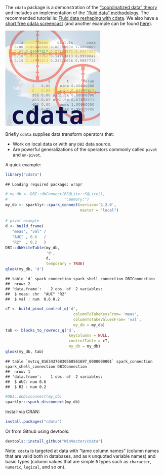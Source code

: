 
<!-- README.md is generated from README.Rmd. Please edit that file -->

The `cdata` package is a demonstration of the [“coordinatized data”
theory](http://winvector.github.io/FluidData/RowsAndColumns.html) and
includes an implementation of the [“fluid data”
methodology](http://winvector.github.io/FluidData/FluidData.html). The
recommended tutorial is: [Fluid data reshaping with
cdata](http://winvector.github.io/FluidData/FluidDataReshapingWithCdata.html).
We also have a [short free cdata
screencast](https://youtu.be/4cYbP3kbc0k) (and another example can be
found
[here](http://winvector.github.io/FluidData/DataWranglingAtScale.html)).

![](https://raw.githubusercontent.com/WinVector/cdata/master/tools/cdata.png)

Briefly `cdata` supplies data transform operators that:

  - Work on local data or with any `DBI` data source.
  - Are powerful generalizations of the operators commonly called
    `pivot` and `un-pivot`.

A quick example:

``` r
library("cdata")
```

    ## Loading required package: wrapr

``` r
# my_db <- DBI::dbConnect(RSQLite::SQLite(), 
#                         ":memory:")
my_db <- sparklyr::spark_connect(version='2.2.0', 
                                 master = "local")

# pivot example
d <- build_frame(
   "meas", "val" /
   "AUC" , 0.6   /
   "R2"  , 0.2   )
DBI::dbWriteTable(my_db,
                  'd',
                  d,
                  temporary = TRUE)
qlook(my_db, 'd')
```

    ## table `d` spark_connection spark_shell_connection DBIConnection 
    ##  nrow: 2 
    ## 'data.frame':    2 obs. of  2 variables:
    ##  $ meas: chr  "AUC" "R2"
    ##  $ val : num  0.6 0.2

``` r
cT <- build_pivot_control_q('d',
                              columnToTakeKeysFrom= 'meas',
                              columnToTakeValuesFrom= 'val',
                              my_db = my_db)
tab <- blocks_to_rowrecs_q('d',
                            keyColumns = NULL,
                            controlTable = cT,
                            my_db = my_db)
qlook(my_db, tab)
```

    ## table `mvtcq_81634376830560561697_0000000001` spark_connection spark_shell_connection DBIConnection 
    ##  nrow: 1 
    ## 'data.frame':    1 obs. of  2 variables:
    ##  $ AUC: num 0.6
    ##  $ R2 : num 0.2

``` r
#DBI::dbDisconnect(my_db)
sparklyr::spark_disconnect(my_db)
```

Install via CRAN:

``` r
install.packages("cdata")
```

Or from Github using devtools:

``` r
devtools::install_github("WinVector/cdata")
```

Note: `cdata` is targeted at data with “tame column names” (column names
that are valid both in databases, and as `R` unquoted variable names)
and basic types (column values that are simple `R` types such as
`character`, `numeric`, `logical`, and so on).
